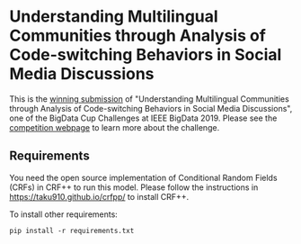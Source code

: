 # Understanding Multilingual Communities through Analysis of Code-switching Behaviors in Social Media Discussions

This is the [winning submission](https://rapid.cis.unimelb.edu.au/BigDataChallenge/Board.html) of "Understanding Multilingual Communities through Analysis of Code-switching Behaviors in Social Media Discussions", one of the BigData Cup Challenges at IEEE BigData 2019. Please see the [competition webpage](https://rapid.cis.unimelb.edu.au/BigDataChallenge/index.html) to learn more about the challenge.

## Requirements
You need the open source implementation of Conditional Random Fields (CRFs) in CRF++ to run this model. Please follow the instructions in https://taku910.github.io/crfpp/ to install CRF++.

To install other requirements:
```shell
pip install -r requirements.txt
```

